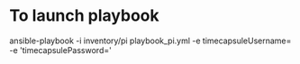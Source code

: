 To launch playbook
==================

ansible-playbook -i inventory/pi  playbook_pi.yml  -e timecapsuleUsername= -e 'timecapsulePassword='
